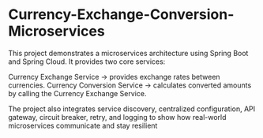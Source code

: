 # Currency-Exchange-Conversion-Microservices
This project demonstrates a microservices architecture using Spring Boot and Spring Cloud.
It provides two core services:

Currency Exchange Service → provides exchange rates between currencies.
Currency Conversion Service → calculates converted amounts by calling the Currency Exchange Service.

The project also integrates service discovery, centralized configuration, API gateway, circuit breaker, retry, and logging to show how real-world microservices communicate and stay resilient
